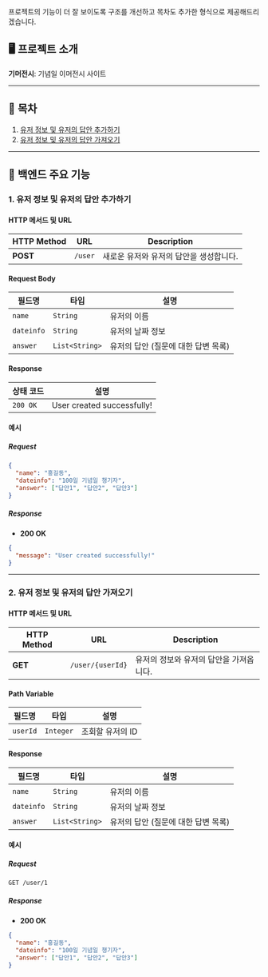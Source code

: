 프로젝트의 기능이 더 잘 보이도록 구조를 개선하고 목차도 추가한 형식으로 제공해드리겠습니다.

## 🖥️ 프로젝트 소개
**기머전시**: 기념일 이머전시 사이트

---

## 📑 목차
1. [유저 정보 및 유저의 답안 추가하기](#1-유저-정보-및-유저의-답안-추가하기)
2. [유저 정보 및 유저의 답안 가져오기](#2-유저-정보-및-유저의-답안-가져오기)

---

## 📌 백엔드 주요 기능

### 1. **유저 정보 및 유저의 답안 추가하기**
#### **HTTP 메서드 및 URL**
| **HTTP Method** | **URL**       | **Description**                         |
|-----------------|---------------|-----------------------------------------|
| **POST**        | `/user`       | 새로운 유저와 유저의 답안을 생성합니다. |

#### **Request Body**
| **필드명**     | **타입**         | **설명**                           |
|----------------|------------------|------------------------------------|
| `name`         | `String`         | 유저의 이름                        |
| `dateinfo`     | `String`         | 유저의 날짜 정보                   |
| `answer`       | `List<String>`   | 유저의 답안 (질문에 대한 답변 목록) |

#### **Response**
| **상태 코드** | **설명**                           |
|---------------|------------------------------------|
| `200 OK`      | User created successfully!         |

#### **예시**
##### Request
```json
{
  "name": "홍길동",
  "dateinfo": "100일 기념일 챙기자",
  "answer": ["답안1", "답안2", "답안3"]
}
```

##### Response
- **200 OK**
```json
{
  "message": "User created successfully!"
}
```

---

### 2. **유저 정보 및 유저의 답안 가져오기**
#### **HTTP 메서드 및 URL**
| **HTTP Method** | **URL**             | **Description**                         |
|-----------------|---------------------|-----------------------------------------|
| **GET**         | `/user/{userId}`     | 유저의 정보와 유저의 답안을 가져옵니다. |

#### **Path Variable**
| **필드명**     | **타입**          | **설명**                              |
|----------------|-------------------|---------------------------------------|
| `userId`       | `Integer`         | 조회할 유저의 ID                      |

#### **Response**
| **필드명**     | **타입**          | **설명**                              |
|----------------|-------------------|---------------------------------------|
| `name`         | `String`          | 유저의 이름                           |
| `dateinfo`     | `String`          | 유저의 날짜 정보                      |
| `answer`       | `List<String>`    | 유저의 답안 (질문에 대한 답변 목록)   |

#### **예시**
##### Request
```http
GET /user/1
```

##### Response
- **200 OK**
```json
{
  "name": "홍길동",
  "dateinfo": "100일 기념일 챙기자",
  "answer": ["답안1", "답안2", "답안3"]
}
```


